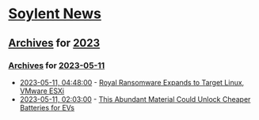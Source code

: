 # [Soylent News](../../../README.md)

## [Archives](../../index.md) for [2023](../index.md)

### [Archives](../../index.md) for [2023-05-11](index.md)

* [2023-05-11, 04:48:00](https://soylentnews.org/article.pl?sid=23/05/10/1151204&from=rss) - [Royal Ransomware Expands to Target Linux, VMware ESXi](https://soylentnews.org/article.pl?sid=23/05/10/1151204&from=rss)
* [2023-05-11, 02:03:00](https://soylentnews.org/article.pl?sid=23/05/10/0442231&from=rss) - [This Abundant Material Could Unlock Cheaper Batteries for EVs](https://soylentnews.org/article.pl?sid=23/05/10/0442231&from=rss)
